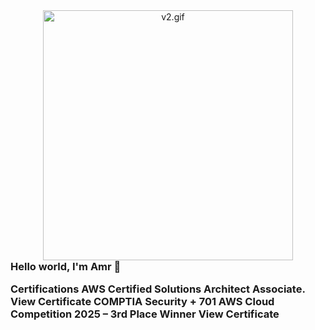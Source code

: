<!-- GIF with no space below -->
<p align="center" style="margin: 0; padding: 0;">
  <img src="v2.gif" width="400" alt="v2.gif" style="display: block; margin: 0; padding: 0;"/>
</p>
<!-- Optional Text -->
<h3 align="left" style="margin-top: 0;">Hello world, I'm Amr 👋</h3>
<h3 align="left" style="margin-top: 0;" Deep Learning • Machine Learning • AWS • Spatial Statistics 👋</h3>

Certifications
AWS Certified Solutions Architect Associate. View Certificate 
COMPTIA Security + 701
AWS Cloud Competition 2025 – 3rd Place Winner View Certificate 

